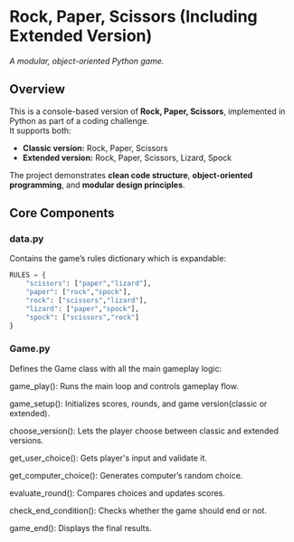 # Rock, Paper, Scissors (Including Extended Version) 
*A modular, object-oriented Python game.*

## Overview
This is a console-based version of **Rock, Paper, Scissors**, implemented in Python as part of a coding challenge.  
It supports both:
- **Classic version:** Rock, Paper, Scissors  
- **Extended version:** Rock, Paper, Scissors, Lizard, Spock  

The project demonstrates **clean code structure**, **object-oriented programming**, and **modular design principles**.

## Core Components

### data.py
Contains the game’s rules dictionary which is expandable:
```python
RULES = {
    "scissors": ["paper","lizard"],
    "paper": ["rock","spock"],
    "rock": ["scissors","lizard"],
    "lizard": ["paper","spock"],
    "spock": ["scissors","rock"]
}
```


### Game.py
Defines the Game class with all the main gameplay logic:

game_play(): Runs the main loop and controls gameplay flow.

game_setup(): Initializes scores, rounds, and game version(classic or extended).

choose_version(): Lets the player choose between classic and extended versions.

get_user_choice(): Gets player's input and validate it.

get_computer_choice(): Generates computer’s random choice.

evaluate_round(): Compares choices and updates scores.

check_end_condition(): Checks whether the game should end or not.

game_end(): Displays the final results.